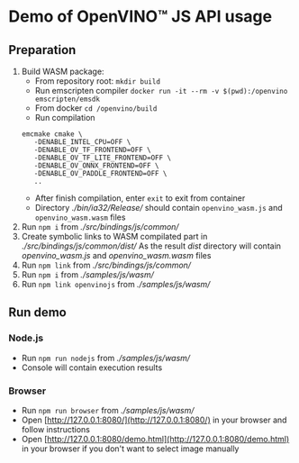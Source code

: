 # Demo of OpenVINO™ JS API usage

## Preparation

1. Build WASM package:
   - From repository root: `mkdir build`
   - Run emscripten compiler `docker run -it --rm -v $(pwd):/openvino emscripten/emsdk`
   - From docker `cd /openvino/build`
   - Run compilation 
   ```
   emcmake cmake \
      -DENABLE_INTEL_CPU=OFF \
      -DENABLE_OV_TF_FRONTEND=OFF \
      -DENABLE_OV_TF_LITE_FRONTEND=OFF \
      -DENABLE_OV_ONNX_FRONTEND=OFF \
      -DENABLE_OV_PADDLE_FRONTEND=OFF \
      ..
   ```
   - After finish compilation, enter `exit` to exit from container
   - Directory *./bin/ia32/Release/* should contain `openvino_wasm.js` and `openvino_wasm.wasm` files
1. Run `npm i` from *./src/bindings/js/common/*
1. Create symbolic links to WASM compilated part in *./src/bindings/js/common/dist/*
   As the result *dist* directory will contain *openvino_wasm.js* and *openvino_wasm.wasm* files
1. Run `npm link` from *./src/bindings/js/common/*
1. Run `npm i` from *./samples/js/wasm/*
1. Run `npm link openvinojs` from *./samples/js/wasm/*

## Run demo

### Node.js

- Run `npm run nodejs` from *./samples/js/wasm/*
- Console will contain execution results

### Browser

- Run `npm run browser` from *./samples/js/wasm/*
- Open [http://127.0.0.1:8080/](http://127.0.0.1:8080/) in your browser and follow instructions
- Open [http://127.0.0.1:8080/demo.html](http://127.0.0.1:8080/demo.html) in your browser if you don't want to select image manually

